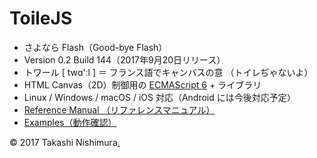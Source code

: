 # ToileJS

* さよなら Flash（​Good-bye Flash）
* Version 0.2 Build 144（2017年9月20日リリース）
* トワール [ twɑ'ːl ] ＝ フランス語でキャンバスの意 （トイレぢゃないよ）
* HTML Canvas（2D）制御用の [ECMAScript 6](https://github.com/TakashiNishimura/HelloWorld/blob/master/languages/ECMAScript6/ECMAScript6_reference.md) + ライブラリ
* Linux / Windows / macOS / iOS 対応（Android には今後対応予定）
* [Reference Manual （リファレンスマニュアル）](https://github.com/TakashiNishimura/toile.js/blob/master/doc/reference.md)
* [Examples（動作確認）](https://github.com/TakashiNishimura/ToileJS/tree/master/examples)

© 2017 Takashi Nishimura[.](https://takashinishimura.github.io/ToileJS/test)